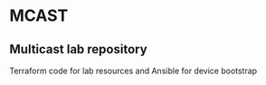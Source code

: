 # MCAST
## Multicast lab repository

Terraform code for lab resources and Ansible for device bootstrap 
